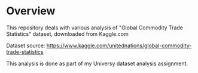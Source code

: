 # Overview

This repository deals with various analysis of "Global Commodity Trade Statistics" dataset, downloaded from Kaggle.com

Dataset source: https://www.kaggle.com/unitednations/global-commodity-trade-statistics

This analysis is done as part of my Universy dataset analysis assignment.

